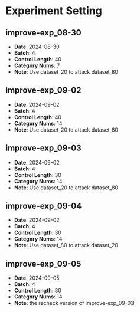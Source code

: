 # Experiment Setting

## improve-exp_08-30

- **Date**: 2024-08-30
- **Batch**: 4
- **Control Length**: 40
- **Category Nums**: 7
- **Note**: Use dataset_20 to attack dataset_80

## improve-exp_09-02

- **Date**: 2024-09-02
- **Batch**: 4
- **Control Length**: 40
- **Category Nums**: 14
- **Note**: Use dataset_20 to attack dataset_80

## improve-exp_09-03

- **Date**: 2024-09-02
- **Batch**: 4
- **Control Length**: 30
- **Category Nums**: 14
- **Note**: Use dataset_20 to attack dataset_80

## improve-exp_09-04

- **Date**: 2024-09-02
- **Batch**: 4
- **Control Length**: 30
- **Category Nums**: 14
- **Note**: Use dataset_80 to attack dataset_20

## improve-exp_09-05

- **Date**: 2024-09-05
- **Batch**: 4
- **Control Length**: 30
- **Category Nums**: 14
- **Note**: the recheck version of improve-exp_09-03
